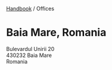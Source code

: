 [Handbook](../README.md) / Offices

# Baia Mare, Romania
Bulevardul Unirii 20<br />
430232 Baia Mare<br />
Romania